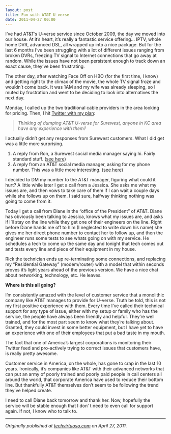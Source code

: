 ```yaml
---
layout: post
title: Fun with AT&T U-verse
date: 2011-04-27 00:00
---
```



I’ve had AT&T’s U-verse service since October 2009, the day we moved into our house. At it’s heart, it’s really a fantastic service offering… IPTV, whole home DVR, advanced DSL, all wrapped up into a nice package. But for the last 6 months I’ve been struggling with a lot of different issues ranging from broken DVRs, freezing TV signal to Internet connections that go away at random. While the issues have not been persistent enough to track down an exact cause, they’ve been frustrating.

The other day, after watching Face Off on HBO (for the first time, I know) and getting right to the climax of the movie, the whole TV signal froze and wouldn’t come back. It was 1AM and my wife was already sleeping, so I muted by frustration and went to be deciding to look into alternatives the next day.

Monday, I called up the two traditional cable providers in the area looking for pricing. Then, I hit [Twitter with my plan](http://twitter.com/#!/Marshalus/status/62581664286638080):

> _Thinking of dumping AT&T U-verse for Surewest, anyone in KC area have any experience with them?_

I actually didn’t get any responses from Surewest customers. What I did get was a little more surprising.

1.  A reply from Ron, a Surewest social media manager saying hi. Fairly standard stuff. ([see here](http://twitter.com/#!/SureWestTweets/status/62643842825986048))
2.  A reply from an AT&T social media manager, asking for my phone number. This was a little more interesting. ([see here](http://twitter.com/#!/ATTJessica/status/62598908567764992))

I decided to DM my number to the AT&T manager, figuring what could it hurt? A little while later I get a call from a Jessica. She asks me what my issues are, and then vows to take care of them if I can wait a couple days while she follows up on them. I said sure, halfway thinking nothing was going to come from it.

Today I get a call from Diane in the “office of the President” of AT&T. Diane has obviously been talking to Jessica, knows what my issues are, and asks if I’ll stay on the line while they get one of their engineers on the line. Right before Diane hands me off to him (I neglected to write down his name) she gives me her direct phone number to contact her to follow up, and then the engineer runs some tests to see whats going on with my service. He schedules a tech to come up the same day and tonight that tech comes out and tests every line and piece of their equipment in my house.

Rick the technician ends up re-terminating some connections, and replacing my “Residential Gateway” (modem/router) with a model that within seconds proves it’s light years ahead of the previous version. We have a nice chat about networking, technology, etc. He leaves.

**Where is this all going?**

I’m consistently amazed with the level of customer service that a monolithic company like AT&T manages to provide for U-verse. Truth be told, this is not my first positive experience with them. Every time I’ve called their technical support for any type of issue, either with my setup or family who has the service, the people have always been friendly and helpful. They’re well trained, and for the most part seem to know what they’re talking about. Granted, they could invest in some better equipment, but I have yet to have an experience with one of their employees that put a bad taste in my mouth.

The fact that one of America’s largest corporations is monitoring their Twitter feed and pro-actively trying to correct issues that customers have, is really pretty awesome.

Customer service in America, on the whole, has gone to crap in the last 10 years. Ironically, it’s companies like AT&T with their advanced networks that can put an army of poorly trained and poorly paid people in call centers all around the world, that corporate America have used to reduce their bottom line. But thankfully AT&T themselves don’t seem to be following the trend they’ve helped create.

I need to call Diane back tomorrow and thank her. Now, hopefully the service will be stable enough that I don’ t need to even call for support again. If not, I know who to talk to.

* * *

_Originally published at_ [_techvirtuoso.com_](http://techvirtuoso.com/2011/04/27/fun-with-att-u-verse/) _on April 27, 2011._
